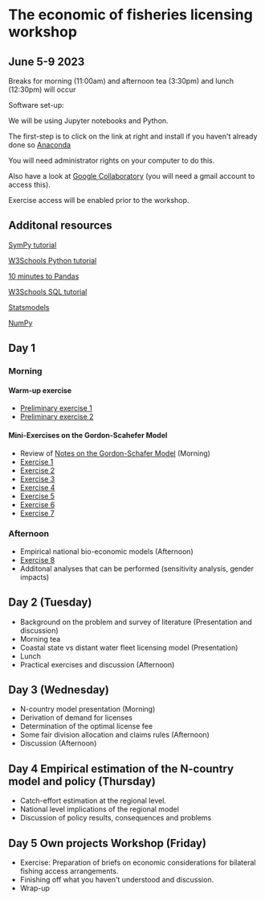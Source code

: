 # The economic of fisheries licensing workshop 
## June 5-9 2023

Breaks for morning (11:00am) and afternoon tea (3:30pm) and lunch (12:30pm) will occur

Software set-up:

We will be using Jupyter notebooks and Python.

The first-step is to click on the link at right and install if you haven't already done so [Anaconda](https://www.anaconda.com/download/)

You will need administrator rights on your computer to do this.

Also have a look at [Google Collaboratory](https://colab.research.google.com/) (you will need a gmail account to access this).

Exercise access will be enabled prior to the workshop.


## Additonal resources

[SymPy tutorial](https://docs.sympy.org/latest/tutorials/intro-tutorial/index.html)

[W3Schools Python tutorial](https://www.w3schools.com/python/python_intro.asp)

[10 minutes to Pandas](https://pandas.pydata.org/docs/user_guide/10min.html)

[W3Schools SQL tutorial](https://www.w3schools.com/sql/default.asp)

[Statsmodels](https://www.statsmodels.org/stable/index.html)

[NumPy](https://numpy.org/doc/stable/user/absolute_beginners.html)

## Day 1

### Morning


#### Warm-up exercise

- [Preliminary exercise 1](https://nbviewer.org/github/fdd-eiu/afew/blob/main/afew-notebook-1.ipynb)
- [Preliminary exercise 2](https://pandas.pydata.org/docs/user_guide/10min.html)

#### Mini-Exercises on the Gordon-Scahefer Model

- Review of [Notes on the Gordon-Schafer Model](https://github.com/fdd-eiu/afew/blob/main/notes-gordon-schaefer.pdf) (Morning)
- [Exercise 1](https://colab.research.google.com/drive/1nAZzOBbcJJpLnCGZwRA_QY-DtRvNYxLo?usp=sharing)
- [Exercise 2](https://colab.research.google.com/drive/1Whcl_O0Wf4eFO94iRNn5VJbzNF89MlUb?usp=sharing)
- [Exercise 3](https://colab.research.google.com/drive/1XFVAmHBVZ9D8J5HSpZlX1aMfbd8_9m2K?usp=sharing)
- [Exercise 4](https://colab.research.google.com/drive/1o9ybRsMI3QileGNXfwPIn-mtWpw5c1P6?usp=sharing)
- [Exercise 5](https://colab.research.google.com/drive/1kTDbj_NNjw9atLTy9TocGM1lqpDZlu-3?usp=sharing)
- [Exercise 6](https://colab.research.google.com/drive/1SwBJviqRxWfGgsNPZVWtqm7zRNFkRXKY?usp=sharing)
- [Exercise 7](https://colab.research.google.com/drive/1aeVTzicRzOY6WrJ8fhEyIq-Y_tWzX6lN?usp=sharing)

### Afternoon

- Empirical national bio-economic models (Afternoon)
- [Exercise 8](https://nbviewer.org/github/fdd-eiu/afew/blob/main/afew-present-6.ipynb)
-  Additonal analyses that can be performed (sensitivity analysis, gender impacts)

## Day 2 (Tuesday)

- Background on the problem and survey of literature (Presentation and discussion)
- Morning tea
- Coastal state vs distant water fleet licensing model (Presentation)
-  Lunch
- Practical exercises and discussion (Afternoon)

## Day 3 (Wednesday)

- N-country model presentation (Morning)
- Derivation of demand for licenses
- Determination of the optimal license fee
- Some fair division allocation and claims rules (Afternoon)
- Discussion (Afternoon)

## Day 4 Empirical estimation of the N-country model and policy (Thursday)

- Catch-effort estimation at the regional level.
- National level implications of the regional model
- Discussion of policy results, consequences and problems

## Day 5 Own projects Workshop (Friday)

- Exercise: Preparation of briefs on economic considerations for bilateral fishing access
arrangements.
- Finishing off what you haven't understood and discussion.
- Wrap-up

